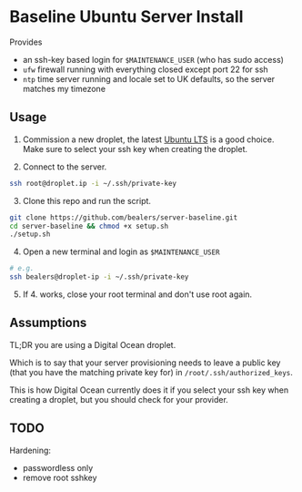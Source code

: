 # Baseline Ubuntu Server Install

Provides
- an ssh-key based login for `$MAINTENANCE_USER` (who has sudo access)
- `ufw` firewall running with everything closed except port 22 for ssh
- `ntp` time server running and locale set to UK defaults, so the server matches my timezone

## Usage

1) Commission a new droplet, the latest [Ubuntu LTS](https://releases.ubuntu.com/) is a good choice. Make sure to select your ssh key when creating the droplet.

2) Connect to the server.

```bash
ssh root@droplet.ip -i ~/.ssh/private-key
```

3) Clone this repo and run the script.
```bash
git clone https://github.com/bealers/server-baseline.git
cd server-baseline && chmod +x setup.sh
./setup.sh
```

4) Open a new terminal and login as `$MAINTENANCE_USER`

```bash
# e.g.
ssh bealers@droplet-ip -i ~/.ssh/private-key
```

5) If 4. works, close your root terminal and don't use root again.

## Assumptions

TL;DR you are using a Digital Ocean droplet.

Which is to say that your server provisioning needs to leave a public key (that you have the matching private key for) in `/root/.ssh/authorized_keys`.

This is how Digital Ocean currently does it if you select your ssh key when creating a droplet, but you should check for your provider.

## TODO

Hardening:
- passwordless only
- remove root sshkey
